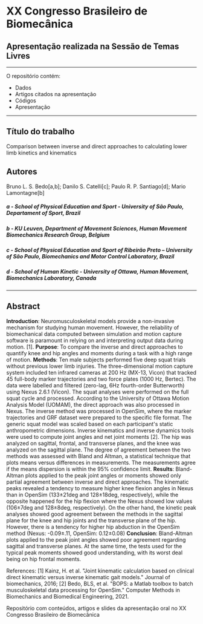 # XX Congresso Brasileiro de Biomecânica 

## Apresentação realizada na Sessão de Temas Livres 
______
O repositório contém: 
* Dados 
* Artigos citados na apresentação 
* Códigos 
* Apresentação

______
## Título do trabalho
Comparison between inverse and direct approaches to calculating lower limb kinetics and kinematics

## Autores
 Bruno L. S. Bedo[a,b]; Danilo S. Catelli[c]; Paulo R. P. Santiago[d]; Mario Lamontagne[b]
##### a - School of Physical Education and Sport -  University of São Paulo, Departament of Sport, Brazil
##### b - KU Leuven, Department of Movement Sciences, Human Movement Biomechanics Research Group, Belgium
##### c - School of Physical Education and Sport of Ribeirão Preto – University of São Paulo, Biomechanics and Motor Control Laboratory, Brazil
##### d - School of Human Kinetic - University of Ottawa, Human Movement, Biomechanics Laboratory, Canada

______
## Abstract
<b>Introduction</b>: Neuromusculoskeletal models provide a non-invasive mechanism for studying human movement. However, the reliability of biomechanical data computed between simulation and motion capture software is paramount in relying on and interpreting output data during motion. [1].
<b>Purpose</b>: To compare the inverse and direct approaches to quantify knee and hip angles and moments during a task with a high range of motion.
<b>Methods</b>: Ten male subjects performed five deep squat trials without previous lower limb injuries. The three-dimensional motion capture system included ten infrared cameras at 200 Hz (MX-13, Vicon) that tracked 45 full-body marker trajectories and two force plates (1000 Hz, Bertec). The data were labelled and filtered (zero-lag, 6Hz fourth-order Butterworth) using Nexus 2.6.1 (Vicon). The squat analyses were performed on the full squat cycle and processed. According to the University of Ottawa Motion Analysis Model (UOMAM), the direct approach was also processed in Nexus. The inverse method was processed in OpenSim, where the marker trajectories and GRF dataset were prepared to the specific file format. The generic squat model was scaled based on each participant's static anthropometric dimensions. Inverse kinematics and inverse dynamics tools were used to compute joint angles and net joint moments [2]. The hip was analyzed on sagittal, frontal, and transverse planes, and the knee was analyzed on the sagittal plane. The degree of agreement between the two methods was assessed with Bland and Altman, a statistical technique that plots means versus differences in measurements. The measurements agree if the means dispersion is within the 95% confidence limit.
<b>Results</b>: Bland-Altman plots applied to the peak joint angles or moments showed only partial agreement between inverse and direct approaches. The kinematic peaks revealed a tendency to measure higher knee flexion angles in Nexus than in OpenSim (133±21deg and 128±18deg, respectively), while the opposite happened for the hip flexion where the Nexus showed low values (106±7deg and 128±8deg, respectively). On the other hand, the kinetic peak analyses showed good agreement between the methods in the sagittal plane for the knee and hip joints and the transverse plane of the hip. However, there is a tendency for higher hip abduction in the OpenSim method (Nexus: -0.09±.11, OpenSim: 0.12±0.08) 
<b>Conclusion</b>: Bland-Altman plots applied to the peak joint angles showed poor agreement regarding sagittal and transverse planes. At the same time, the tests used for the typical peak moments showed good understanding, with its worst deal being on hip frontal moments.

References: 
[1] Kainz, H. et al. "Joint kinematic calculation based on clinical direct kinematic versus inverse kinematic gait models." Journal of biomechanics, 2016; 
[2] Bedo, BLS, et al. "BOPS: a Matlab toolbox to batch musculoskeletal data processing for OpenSim." Computer Methods in Biomechanics and Biomedical Engineering, 2021. 




Repositório com conteúdos, artigos e slides da apresentação oral no XX Congresso Brasileiro de Biomecânica
